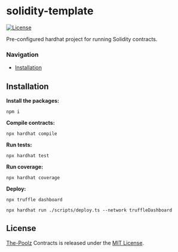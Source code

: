 # solidity-template
[![License](https://img.shields.io/badge/License-MIT-blue.svg)](https://github.com/The-Poolz/solidity-template/blob/master/LICENSE)

Pre-configured hardhat project for running Solidity contracts.

### Navigation

-   [Installation](#installation)

## Installation

**Install the packages:**

```console
npm i
```

**Compile contracts:**

```console
npx hardhat compile
```

**Run tests:**

```console
npx hardhat test
```

**Run coverage:**

```console
npx hardhat coverage
```

**Deploy:**

```console
npx truffle dashboard
```

```console
npx hardhat run ./scripts/deploy.ts --network truffleDashboard
```

## License

[The-Poolz](https://poolz.finance/) Contracts is released under the [MIT License](https://github.com/The-Poolz/solidity-template/blob/master/LICENSE).
